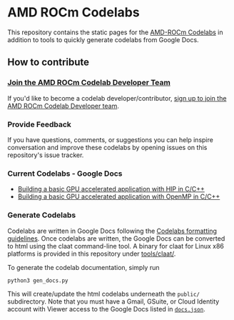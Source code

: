 # AMD ROCm Codelabs 
This repository contains the static pages for the [AMD-ROCm Codelabs](https://fluid-amd-codelabs.web.app/) in addition to tools to quickly generate codelabs from Google Docs.


## How to contribute

### [Join the AMD ROCm Codelab Developer Team](https://docs.google.com/forms/d/e/1FAIpQLSeIDbLse_tSHJFPb7Fo4M0pPJgoUHRTFnU4o-CNzEPTp_ohbw/viewform?usp=sf_link)
If you'd like to become a codelab developer/contributor, [sign up to join the AMD ROCm Codelab Developer team](https://docs.google.com/forms/d/e/1FAIpQLSeIDbLse_tSHJFPb7Fo4M0pPJgoUHRTFnU4o-CNzEPTp_ohbw/viewform?usp=sf_link).

### Provide Feedback
If you have questions, comments, or suggestions you can help inspire conversation and improve these codelabs by opening issues on this repository's issue tracker.

### Current Codelabs - Google Docs
* [Building a basic GPU accelerated application with HIP in C/C++](https://docs.google.com/document/d/1GYt1m-GJx1M9VFVIeOT90XbXKACoUhT1wu94jGc_9NY)
* [Building a basic GPU accelerated application with OpenMP in C/C++](https://docs.google.com/document/d/15W_7Z1BMyMXmqjXYZ2flVmm1evvTA4fEzkihFBZ3jEc)


### Generate Codelabs
Codelabs are written in Google Docs following the [Codelabs formatting guidelines](https://github.com/googlecodelabs/tools/blob/master/FORMAT-GUIDE.md). Once codelabs are written, the Google Docs can be converted to html using the claat command-line tool. A binary for claat for Linux x86 platforms is provided in this repository under [tools/claat/](tools/claat/).

To generate the codelab documentation, simply run
```
python3 gen_docs.py
```
This will create/update the html codelabs underneath the `public/` subdirectory.
Note that you must have a Gmail, GSuite, or Cloud Identity account with Viewer access to the Google Docs listed in [`docs.json`](./docs.json).


